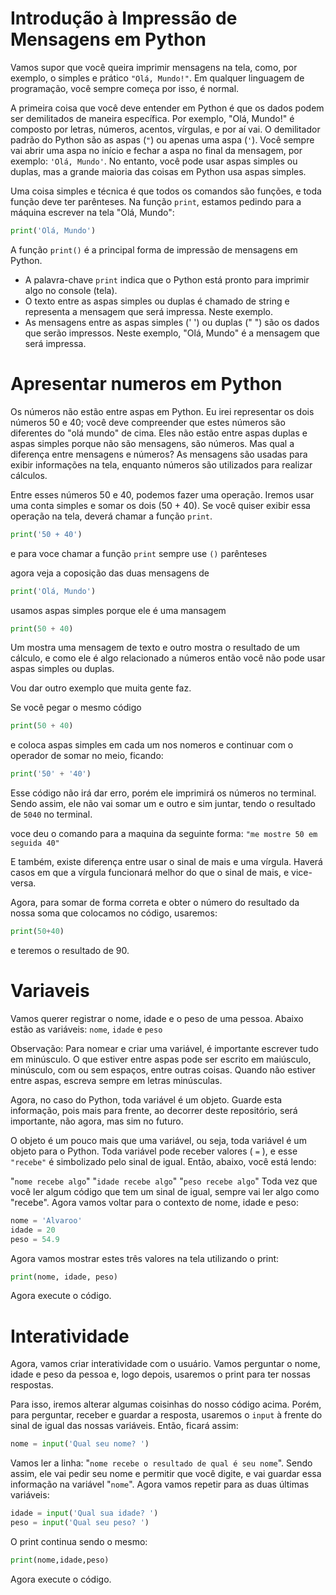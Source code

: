 # Introdução à Impressão de Mensagens em Python

Vamos supor que você queira imprimir mensagens na tela, como, por exemplo, o simples e prático `"Olá, Mundo!"`. Em qualquer linguagem de programação, você sempre começa por isso, é normal.

A primeira coisa que você deve entender em Python é que os dados podem ser demilitados de maneira específica. Por exemplo, "Olá, Mundo!" é composto por letras, números, acentos, vírgulas, e por aí vai. O demilitador padrão do Python são as aspas (`"`) ou apenas uma aspa (`'`). Você sempre vai abrir uma aspa no início e fechar a aspa no final da mensagem, por exemplo: `'Olá, Mundo'`. No entanto, você pode usar aspas simples ou duplas, mas a grande maioria das coisas em Python usa aspas simples.

Uma coisa simples e técnica é que todos os comandos são funções, e toda função deve ter parênteses. Na função `print`, estamos pedindo para a máquina escrever na tela "Olá, Mundo":

```python
print('Olá, Mundo')
```
A função `print()` é a principal forma de impressão de mensagens em Python.
- A palavra-chave `print` indica que o Python está pronto para imprimir algo no console (tela).
- O texto entre as aspas simples ou duplas é chamado de string e representa a mensagem que será impressa. Neste exemplo.
- As mensagens entre as aspas simples (' ') ou duplas (" ") são os
dados que serão impressos. Neste exemplo, "Olá, Mundo" é
a mensagem que será impressa.

# Apresentar numeros em Python
Os números não estão entre aspas em Python. Eu irei representar os dois números 50 e 40; você deve compreender que estes números são diferentes do "olá mundo" de cima. Eles não estão entre aspas duplas e aspas simples porque não são mensagens, são números. Mas qual a diferença entre mensagens e números? As mensagens são usadas para exibir informações na tela, enquanto números são utilizados para realizar cálculos.

Entre esses números 50 e 40, podemos fazer uma operação. Iremos usar uma conta simples e somar os dois (50 + 40). Se você quiser exibir essa operação na tela, deverá chamar a função `print`.
```python
print('50 + 40')
```
e para voce chamar a função `print` sempre use `()` parênteses

agora veja a coposição das duas mensagens de 
```python
print('Olá, Mundo')
```
usamos aspas simples porque ele é uma mansagem
```python
print(50 + 40)
```
Um mostra uma mensagem de texto e outro mostra o resultado de um cálculo, e como ele é algo relacionado a números então você não pode usar aspas simples ou duplas.

Vou dar outro exemplo que muita gente faz.

Se você pegar o mesmo código
```python
print(50 + 40)
```
e coloca aspas simples em cada um nos nomeros e continuar com o operador de somar no meio, ficando: 
```python
print('50' + '40')
```
Esse código não irá dar erro, porém ele imprimirá os números no terminal. Sendo assim, ele não vai somar um e outro e sim juntar, tendo o resultado de `5040` no terminal.

voce deu o comando para a maquina da seguinte forma: `"me mostre 50 em seguida 40"`

E também, existe diferença entre usar o sinal de mais e uma vírgula. Haverá casos em que a vírgula funcionará melhor do que o sinal de mais, e vice-versa.

Agora, para somar de forma correta e obter o número do resultado da nossa soma que colocamos no código, usaremos:
```python
print(50+40)
```
e teremos o resultado de 90.

# Variaveis

Vamos querer registrar o nome, idade e o peso de uma pessoa. Abaixo estão as variáveis: `nome`, `idade` e `peso`

Observação: Para nomear e criar uma variável, é importante escrever tudo em minúsculo. O que estiver entre aspas pode ser escrito em maiúsculo, minúsculo, com ou sem espaços, entre outras coisas. Quando não estiver entre aspas, escreva sempre em letras minúsculas.

Agora, no caso do Python, toda variável é um objeto. Guarde esta informação, pois mais para frente, ao decorrer deste repositório, será importante, não agora, mas sim no futuro.

O objeto é um pouco mais que uma variável, ou seja, toda variável é um objeto para o Python. Toda variável pode receber valores ( `=` ), e esse `"recebe"` é simbolizado pelo sinal de igual. Então, abaixo, você está lendo:

"`nome recebe algo`"
"`idade recebe algo`"
"`peso recebe algo`"
Toda vez que você ler algum código que tem um sinal de igual, sempre vai ler algo como "recebe". Agora vamos voltar para o contexto de nome, idade e peso:

```python
nome = 'Alvaroo'
idade = 20
peso = 54.9
```
Agora vamos mostrar estes três valores na tela utilizando o print:
```python
print(nome, idade, peso)
```
Agora execute o código.

# Interatividade
Agora, vamos criar interatividade com o usuário. Vamos perguntar o nome, idade e peso da pessoa e, logo depois, usaremos o print para ter nossas respostas.

Para isso, iremos alterar algumas coisinhas do nosso código acima. Porém, para perguntar, receber e guardar a resposta, usaremos o `input` à frente do sinal de igual das nossas variáveis. Então, ficará assim:
```python
nome = input('Qual seu nome? ')
```
Vamos ler a linha: "`nome recebe o resultado de qual é seu nome`". Sendo assim, ele vai pedir seu nome e permitir que você digite, e vai guardar essa informação na variável "`nome`".
Agora vamos repetir para as duas últimas variáveis:
```python
idade = input('Qual sua idade? ')
peso = input('Qual seu peso? ')
```
O print continua sendo o mesmo: 
```python
print(nome,idade,peso)
```
Agora execute o código.